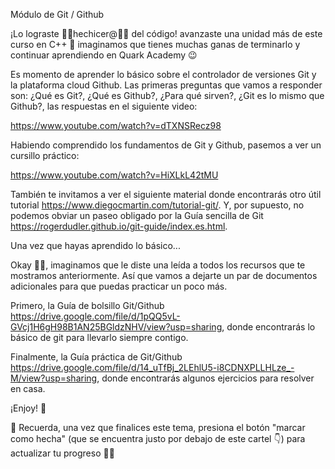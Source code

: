 Módulo de Git / Github

¡Lo lograste 🧙‍♀️hechicer@🧙‍♂️ del código! avanzaste una unidad más de este curso en C++ 🙌 imaginamos que tienes muchas ganas de terminarlo y continuar aprendiendo en Quark Academy 😉

Es momento de aprender lo básico sobre el controlador de versiones Git y la plataforma cloud Github. Las primeras preguntas que vamos a responder son: ¿Qué es Git?, ¿Qué es Github?, ¿Para qué sirven?, ¿Git es lo mismo que Github?, las respuestas en el siguiente video:

https://www.youtube.com/watch?v=dTXNSRecz98

Habiendo comprendido los fundamentos de Git y Github, pasemos a ver un cursillo práctico:

https://www.youtube.com/watch?v=HiXLkL42tMU

También te invitamos a ver el siguiente material donde encontrarás otro útil tutorial https://www.diegocmartin.com/tutorial-git/. Y, por supuesto, no podemos obviar un paseo obligado por la Guía sencilla de Git https://rogerdudler.github.io/git-guide/index.es.html.


Una vez que hayas aprendido lo básico...

Okay 🐱‍👤, imaginamos que le diste una leída a todos los recursos que te mostramos anteriormente. Así que vamos a dejarte un par de documentos adicionales para que puedas practicar un poco más.

Primero, la Guía de bolsillo Git/Github https://drive.google.com/file/d/1pQQ5vL-GVcj1H6gH98B1AN25BGldzNHV/view?usp=sharing, donde encontrarás lo básico de git para llevarlo siempre contigo.

Finalmente, la Guía práctica de Git/Github https://drive.google.com/file/d/14_uTfBj_2LEhlU5-i8CDNXPLLHLze_-M/view?usp=sharing, donde encontrarás algunos ejercicios para resolver en casa.

¡Enjoy! 🤩

📌 Recuerda, una vez que finalices este tema, presiona el botón "marcar como hecha" (que se encuentra justo por debajo de este cartel 👇) para actualizar tu progreso 🐱‍🐉